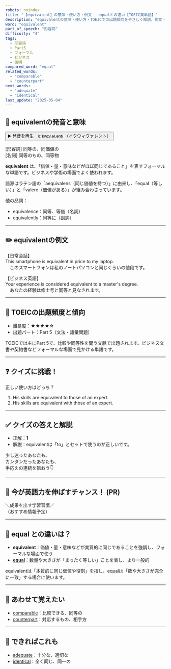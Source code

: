 ```yaml
---
robots: noindex
title: "【equivalent】の意味・使い方・例文 ― equalとの違い【TOEIC英単語】"
description: "equivalentの意味・使い方・TOEICでの出題傾向をやさしく解説。例文・クイズ付きでequalとの違いもわかりやすく学べます。"
word: "equivalent"
part_of_speech: "形容詞"
difficulty: "4"
tags:
  - 形容詞
  - Part5
  - フォーマル
  - ビジネス
  - 説明
compared_word: "equal"
related_words:
  - "comparable"
  - "counterpart"
next_words:
  - "adequate"
  - "identical"
last_update: "2025-05-04"
---
```


## 🔰 equivalentの発音と意味

<button class="play-audio" onclick="playTTS('equivalent')">
  <span class="play-audio-main">
    ▶️ 発音を再生　/ɪˈkwɪv.əl.ənt/
  </span>
  <span class="play-audio-sub">
    （イクウィヴァレント）
  </span>
</button>

[形容詞] 同等の、同価値の  
[名詞] 同等のもの、同等物

**equivalent** は、「価値・量・意味などがほぼ同じであること」を表すフォーマルな単語です。ビジネスや学術の場面でよく使われます。

語源はラテン語の「aequivalens（同じ価値を持つ）」に由来し、「equal（等しい）」と「valere（価値がある）」が組み合わさっています。

他の品詞：  
- equivalence：同等、等価（名詞）
- equivalently：同等に（副詞）

---

## ✏️ equivalentの例文

【日常会話】  
This smartphone is equivalent in price to my laptop.  
　このスマートフォンは私のノートパソコンと同じくらいの値段です。

【ビジネス英語】  
Your experience is considered equivalent to a master's degree.  
　あなたの経験は修士号と同等と見なされます。

---

## 🎯 TOEICの出題頻度と傾向

- 難易度：★★★★☆
- 出題パート：Part 5（文法・語彙問題）

TOEICでは主にPart 5で、比較や同等性を問う文脈で出題されます。ビジネス文書や契約書などフォーマルな場面で見かける単語です。

---

## ❓ クイズに挑戦！

正しい使い方はどっち？

1. His skills are equivalent to those of an expert.  
2. His skills are equivalent with those of an expert.

---

## ✅ クイズの答えと解説

- 正解：**1**
- 解説：equivalentは「to」とセットで使うのが正しいです。

少し迷ったあなたも、  
カンタンだったあなたも、  
手応えの連続を狙おう👇️

---

## 🚀 今が英語力を伸ばすチャンス！ (PR)

<div class="info-center">
＼成果を出す学習習慣／<br>  
（おすすめ情報予定）
</div>

---

## 🤔  equal との違いは？

- **equivalent**：価値・量・意味などが実質的に同じであることを強調し、フォーマルな場面で使う
- **[equal](/word/equal/)**：数量や大きさが「まったく等しい」ことを表し、より一般的

equivalentは「本質的に同じ価値や役割」を指し、equalは「数や大きさが完全に一致」する場合に使います。

---

## 🧩 あわせて覚えたい

- [comparable](/word/comparable/)：比較できる、同等の
- [counterpart](/word/counterpart/)：対応するもの、相手方

---

## 📖 できればこれも

- [adequate](/word/adequate/)：十分な、適切な
- [identical](/word/identical/)：全く同じ、同一の

<!-- cvid: aid35_bid26 -->
